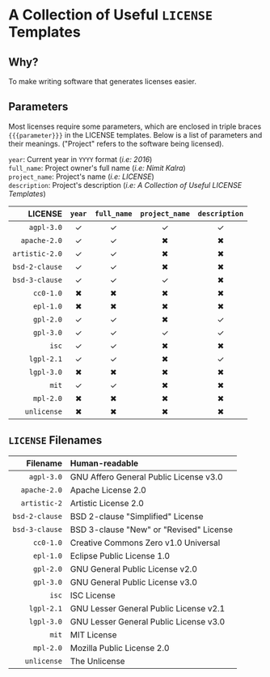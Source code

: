 # A Collection of Useful `LICENSE` Templates

## Why?
To make writing software that generates licenses easier.

## Parameters
Most licenses require some parameters, which are enclosed in triple braces `{{{parameter}}}` in the LICENSE templates. Below is a list of parameters and their meanings. ("Project" refers to the software being licensed).

`year`: Current year in `YYYY` format (*i.e: 2016*)  
`full_name`: Project owner's full name (*i.e: Nimit Kalra*)  
`project_name`: Project's name (*i.e: LICENSE*)  
`description`: Project's description (*i.e: A Collection of Useful LICENSE Templates*)

| LICENSE | `year` | `full_name` | `project_name` | `description` |
| -------:|:------:|:-----------:|:--------------:|:-------------:|
| `agpl-3.0` | ✓ | ✓ | ✓ | ✓ |
| `apache-2.0` | ✓ | ✓ | ✖ | ✖ |
| `artistic-2.0` | ✓ | ✓ | ✖ | ✖ |
| `bsd-2-clause` | ✓ | ✓ | ✖ | ✖ |
| `bsd-3-clause` | ✓ | ✓ | ✓ | ✖ |
| `cc0-1.0` | ✖ | ✖ | ✖ | ✖ |
| `epl-1.0` | ✖ | ✖ | ✖ | ✖ |
| `gpl-2.0` | ✓ | ✓ | ✖ | ✓ |
| `gpl-3.0` | ✓ | ✓ | ✓ | ✓ |
| `isc` | ✓ | ✓ | ✖ | ✖ |
| `lgpl-2.1` | ✓ | ✓ | ✖ | ✓ |
| `lgpl-3.0` | ✖ | ✖ | ✖ | ✖ |
| `mit` | ✓ | ✓ | ✖ | ✖ |
| `mpl-2.0` | ✖ | ✖ | ✖ | ✖ |
| `unlicense` | ✖ | ✖ | ✖ | ✖ |

## `LICENSE` Filenames

| Filename | Human-readable |
| --------:|:-------------- |
|`agpl-3.0` | GNU Affero General Public License v3.0|
|`apache-2.0` | Apache License 2.0|
|`artistic-2` | Artistic License 2.0|
|`bsd-2-clause` | BSD 2-clause "Simplified" License|
|`bsd-3-clause` | BSD 3-clause "New" or "Revised" License|
|`cc0-1.0` | Creative Commons Zero v1.0 Universal|
|`epl-1.0` | Eclipse Public License 1.0|
|`gpl-2.0` | GNU General Public License v2.0|
|`gpl-3.0` | GNU General Public License v3.0|
|`isc` | ISC License|
|`lgpl-2.1` | GNU Lesser General Public License v2.1|
|`lgpl-3.0` | GNU Lesser General Public License v3.0|
|`mit` | MIT License|
|`mpl-2.0` | Mozilla Public License 2.0|
|`unlicense` | The Unlicense|
